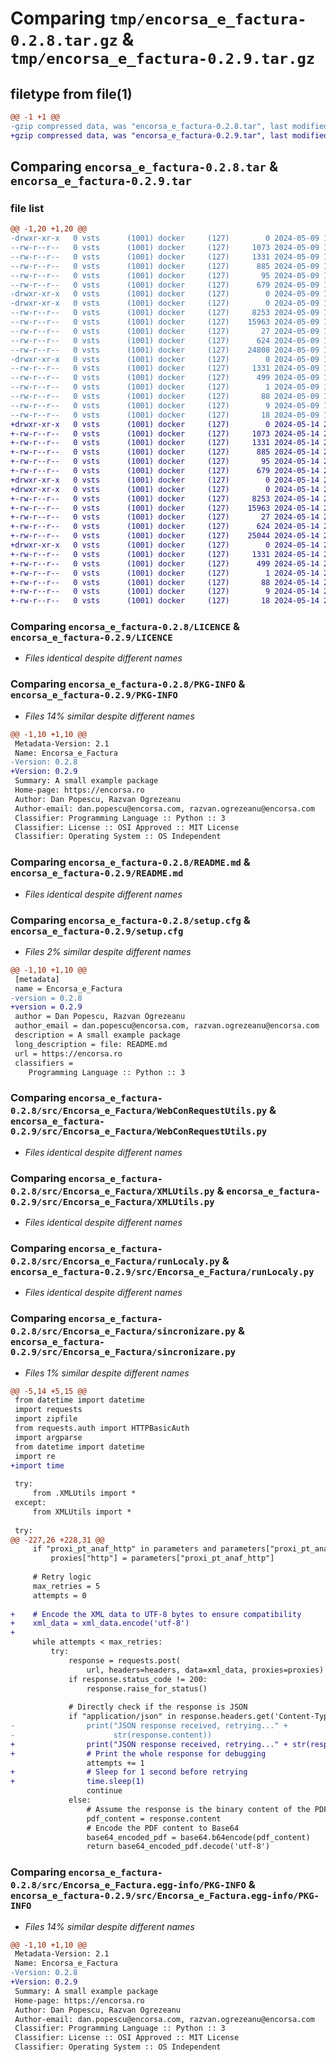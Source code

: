 # Comparing `tmp/encorsa_e_factura-0.2.8.tar.gz` & `tmp/encorsa_e_factura-0.2.9.tar.gz`

## filetype from file(1)

```diff
@@ -1 +1 @@
-gzip compressed data, was "encorsa_e_factura-0.2.8.tar", last modified: Thu May  9 16:58:26 2024, max compression
+gzip compressed data, was "encorsa_e_factura-0.2.9.tar", last modified: Tue May 14 21:55:43 2024, max compression
```

## Comparing `encorsa_e_factura-0.2.8.tar` & `encorsa_e_factura-0.2.9.tar`

### file list

```diff
@@ -1,20 +1,20 @@
-drwxr-xr-x   0 vsts      (1001) docker     (127)        0 2024-05-09 16:58:26.646337 encorsa_e_factura-0.2.8/
--rw-r--r--   0 vsts      (1001) docker     (127)     1073 2024-05-09 16:58:11.000000 encorsa_e_factura-0.2.8/LICENCE
--rw-r--r--   0 vsts      (1001) docker     (127)     1331 2024-05-09 16:58:26.646337 encorsa_e_factura-0.2.8/PKG-INFO
--rw-r--r--   0 vsts      (1001) docker     (127)      885 2024-05-09 16:58:11.000000 encorsa_e_factura-0.2.8/README.md
--rw-r--r--   0 vsts      (1001) docker     (127)       95 2024-05-09 16:58:23.000000 encorsa_e_factura-0.2.8/pyproject.toml
--rw-r--r--   0 vsts      (1001) docker     (127)      679 2024-05-09 16:58:26.646337 encorsa_e_factura-0.2.8/setup.cfg
-drwxr-xr-x   0 vsts      (1001) docker     (127)        0 2024-05-09 16:58:26.646337 encorsa_e_factura-0.2.8/src/
-drwxr-xr-x   0 vsts      (1001) docker     (127)        0 2024-05-09 16:58:26.646337 encorsa_e_factura-0.2.8/src/Encorsa_e_Factura/
--rw-r--r--   0 vsts      (1001) docker     (127)     8253 2024-05-09 16:58:11.000000 encorsa_e_factura-0.2.8/src/Encorsa_e_Factura/WebConRequestUtils.py
--rw-r--r--   0 vsts      (1001) docker     (127)    15963 2024-05-09 16:58:11.000000 encorsa_e_factura-0.2.8/src/Encorsa_e_Factura/XMLUtils.py
--rw-r--r--   0 vsts      (1001) docker     (127)       27 2024-05-09 16:58:11.000000 encorsa_e_factura-0.2.8/src/Encorsa_e_Factura/__init__.py
--rw-r--r--   0 vsts      (1001) docker     (127)      624 2024-05-09 16:58:11.000000 encorsa_e_factura-0.2.8/src/Encorsa_e_Factura/runLocaly.py
--rw-r--r--   0 vsts      (1001) docker     (127)    24808 2024-05-09 16:58:11.000000 encorsa_e_factura-0.2.8/src/Encorsa_e_Factura/sincronizare.py
-drwxr-xr-x   0 vsts      (1001) docker     (127)        0 2024-05-09 16:58:26.646337 encorsa_e_factura-0.2.8/src/Encorsa_e_Factura.egg-info/
--rw-r--r--   0 vsts      (1001) docker     (127)     1331 2024-05-09 16:58:26.000000 encorsa_e_factura-0.2.8/src/Encorsa_e_Factura.egg-info/PKG-INFO
--rw-r--r--   0 vsts      (1001) docker     (127)      499 2024-05-09 16:58:26.000000 encorsa_e_factura-0.2.8/src/Encorsa_e_Factura.egg-info/SOURCES.txt
--rw-r--r--   0 vsts      (1001) docker     (127)        1 2024-05-09 16:58:26.000000 encorsa_e_factura-0.2.8/src/Encorsa_e_Factura.egg-info/dependency_links.txt
--rw-r--r--   0 vsts      (1001) docker     (127)       88 2024-05-09 16:58:26.000000 encorsa_e_factura-0.2.8/src/Encorsa_e_Factura.egg-info/entry_points.txt
--rw-r--r--   0 vsts      (1001) docker     (127)        9 2024-05-09 16:58:26.000000 encorsa_e_factura-0.2.8/src/Encorsa_e_Factura.egg-info/requires.txt
--rw-r--r--   0 vsts      (1001) docker     (127)       18 2024-05-09 16:58:26.000000 encorsa_e_factura-0.2.8/src/Encorsa_e_Factura.egg-info/top_level.txt
+drwxr-xr-x   0 vsts      (1001) docker     (127)        0 2024-05-14 21:55:43.577598 encorsa_e_factura-0.2.9/
+-rw-r--r--   0 vsts      (1001) docker     (127)     1073 2024-05-14 21:55:27.000000 encorsa_e_factura-0.2.9/LICENCE
+-rw-r--r--   0 vsts      (1001) docker     (127)     1331 2024-05-14 21:55:43.577598 encorsa_e_factura-0.2.9/PKG-INFO
+-rw-r--r--   0 vsts      (1001) docker     (127)      885 2024-05-14 21:55:27.000000 encorsa_e_factura-0.2.9/README.md
+-rw-r--r--   0 vsts      (1001) docker     (127)       95 2024-05-14 21:55:40.000000 encorsa_e_factura-0.2.9/pyproject.toml
+-rw-r--r--   0 vsts      (1001) docker     (127)      679 2024-05-14 21:55:43.577598 encorsa_e_factura-0.2.9/setup.cfg
+drwxr-xr-x   0 vsts      (1001) docker     (127)        0 2024-05-14 21:55:43.577598 encorsa_e_factura-0.2.9/src/
+drwxr-xr-x   0 vsts      (1001) docker     (127)        0 2024-05-14 21:55:43.577598 encorsa_e_factura-0.2.9/src/Encorsa_e_Factura/
+-rw-r--r--   0 vsts      (1001) docker     (127)     8253 2024-05-14 21:55:27.000000 encorsa_e_factura-0.2.9/src/Encorsa_e_Factura/WebConRequestUtils.py
+-rw-r--r--   0 vsts      (1001) docker     (127)    15963 2024-05-14 21:55:27.000000 encorsa_e_factura-0.2.9/src/Encorsa_e_Factura/XMLUtils.py
+-rw-r--r--   0 vsts      (1001) docker     (127)       27 2024-05-14 21:55:27.000000 encorsa_e_factura-0.2.9/src/Encorsa_e_Factura/__init__.py
+-rw-r--r--   0 vsts      (1001) docker     (127)      624 2024-05-14 21:55:27.000000 encorsa_e_factura-0.2.9/src/Encorsa_e_Factura/runLocaly.py
+-rw-r--r--   0 vsts      (1001) docker     (127)    25044 2024-05-14 21:55:27.000000 encorsa_e_factura-0.2.9/src/Encorsa_e_Factura/sincronizare.py
+drwxr-xr-x   0 vsts      (1001) docker     (127)        0 2024-05-14 21:55:43.577598 encorsa_e_factura-0.2.9/src/Encorsa_e_Factura.egg-info/
+-rw-r--r--   0 vsts      (1001) docker     (127)     1331 2024-05-14 21:55:43.000000 encorsa_e_factura-0.2.9/src/Encorsa_e_Factura.egg-info/PKG-INFO
+-rw-r--r--   0 vsts      (1001) docker     (127)      499 2024-05-14 21:55:43.000000 encorsa_e_factura-0.2.9/src/Encorsa_e_Factura.egg-info/SOURCES.txt
+-rw-r--r--   0 vsts      (1001) docker     (127)        1 2024-05-14 21:55:43.000000 encorsa_e_factura-0.2.9/src/Encorsa_e_Factura.egg-info/dependency_links.txt
+-rw-r--r--   0 vsts      (1001) docker     (127)       88 2024-05-14 21:55:43.000000 encorsa_e_factura-0.2.9/src/Encorsa_e_Factura.egg-info/entry_points.txt
+-rw-r--r--   0 vsts      (1001) docker     (127)        9 2024-05-14 21:55:43.000000 encorsa_e_factura-0.2.9/src/Encorsa_e_Factura.egg-info/requires.txt
+-rw-r--r--   0 vsts      (1001) docker     (127)       18 2024-05-14 21:55:43.000000 encorsa_e_factura-0.2.9/src/Encorsa_e_Factura.egg-info/top_level.txt
```

### Comparing `encorsa_e_factura-0.2.8/LICENCE` & `encorsa_e_factura-0.2.9/LICENCE`

 * *Files identical despite different names*

### Comparing `encorsa_e_factura-0.2.8/PKG-INFO` & `encorsa_e_factura-0.2.9/PKG-INFO`

 * *Files 14% similar despite different names*

```diff
@@ -1,10 +1,10 @@
 Metadata-Version: 2.1
 Name: Encorsa_e_Factura
-Version: 0.2.8
+Version: 0.2.9
 Summary: A small example package
 Home-page: https://encorsa.ro
 Author: Dan Popescu, Razvan Ogrezeanu
 Author-email: dan.popescu@encorsa.com, razvan.ogrezeanu@encorsa.com
 Classifier: Programming Language :: Python :: 3
 Classifier: License :: OSI Approved :: MIT License
 Classifier: Operating System :: OS Independent
```

### Comparing `encorsa_e_factura-0.2.8/README.md` & `encorsa_e_factura-0.2.9/README.md`

 * *Files identical despite different names*

### Comparing `encorsa_e_factura-0.2.8/setup.cfg` & `encorsa_e_factura-0.2.9/setup.cfg`

 * *Files 2% similar despite different names*

```diff
@@ -1,10 +1,10 @@
 [metadata]
 name = Encorsa_e_Factura
-version = 0.2.8
+version = 0.2.9
 author = Dan Popescu, Razvan Ogrezeanu
 author_email = dan.popescu@encorsa.com, razvan.ogrezeanu@encorsa.com
 description = A small example package
 long_description = file: README.md
 url = https://encorsa.ro
 classifiers = 
 	Programming Language :: Python :: 3
```

### Comparing `encorsa_e_factura-0.2.8/src/Encorsa_e_Factura/WebConRequestUtils.py` & `encorsa_e_factura-0.2.9/src/Encorsa_e_Factura/WebConRequestUtils.py`

 * *Files identical despite different names*

### Comparing `encorsa_e_factura-0.2.8/src/Encorsa_e_Factura/XMLUtils.py` & `encorsa_e_factura-0.2.9/src/Encorsa_e_Factura/XMLUtils.py`

 * *Files identical despite different names*

### Comparing `encorsa_e_factura-0.2.8/src/Encorsa_e_Factura/runLocaly.py` & `encorsa_e_factura-0.2.9/src/Encorsa_e_Factura/runLocaly.py`

 * *Files identical despite different names*

### Comparing `encorsa_e_factura-0.2.8/src/Encorsa_e_Factura/sincronizare.py` & `encorsa_e_factura-0.2.9/src/Encorsa_e_Factura/sincronizare.py`

 * *Files 1% similar despite different names*

```diff
@@ -5,14 +5,15 @@
 from datetime import datetime
 import requests
 import zipfile
 from requests.auth import HTTPBasicAuth
 import argparse
 from datetime import datetime
 import re
+import time
 
 try:
     from .XMLUtils import *
 except:
     from XMLUtils import *
 
 try:
@@ -227,26 +228,31 @@
     if "proxi_pt_anaf_http" in parameters and parameters["proxi_pt_anaf_http"]:
         proxies["http"] = parameters["proxi_pt_anaf_http"]
 
     # Retry logic
     max_retries = 5
     attempts = 0
 
+    # Encode the XML data to UTF-8 bytes to ensure compatibility
+    xml_data = xml_data.encode('utf-8')
+
     while attempts < max_retries:
         try:
             response = requests.post(
                 url, headers=headers, data=xml_data, proxies=proxies)
             if response.status_code != 200:
                 response.raise_for_status()
 
             # Directly check if the response is JSON
             if "application/json" in response.headers.get('Content-Type', ''):
-                print("JSON response received, retrying..." +
-                      str(response.content))
+                print("JSON response received, retrying..." + str(response.content))
+                # Print the whole response for debugging
                 attempts += 1
+                # Sleep for 1 second before retrying
+                time.sleep(1)
                 continue
             else:
                 # Assume the response is the binary content of the PDF
                 pdf_content = response.content
                 # Encode the PDF content to Base64
                 base64_encoded_pdf = base64.b64encode(pdf_content)
                 return base64_encoded_pdf.decode('utf-8')
```

### Comparing `encorsa_e_factura-0.2.8/src/Encorsa_e_Factura.egg-info/PKG-INFO` & `encorsa_e_factura-0.2.9/src/Encorsa_e_Factura.egg-info/PKG-INFO`

 * *Files 14% similar despite different names*

```diff
@@ -1,10 +1,10 @@
 Metadata-Version: 2.1
 Name: Encorsa_e_Factura
-Version: 0.2.8
+Version: 0.2.9
 Summary: A small example package
 Home-page: https://encorsa.ro
 Author: Dan Popescu, Razvan Ogrezeanu
 Author-email: dan.popescu@encorsa.com, razvan.ogrezeanu@encorsa.com
 Classifier: Programming Language :: Python :: 3
 Classifier: License :: OSI Approved :: MIT License
 Classifier: Operating System :: OS Independent
```

